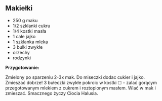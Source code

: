 ## Makiełki ##

-  250 g maku
-  1/2 szklanki cukru
-  1/4 kostki masła
-  1 całe jajko
-  1 szklanka mleka
-  3 bułki zwykłe
-  orzechy
-  rodzynki

**Przygotowanie:**

Zmielony po sparzeniu 2-3x mak. Do miseczki dodac cukier i jajko. Zmieszać dobrze! 3 bułeczki zwykłe pokroic w kostki ☐ - zalać gorącym przegotowanym mlekiem z cukrem i roztopionym masłem. Wlać w mak i zmieszać. Smacznego życzy Ciocia Halusia.

<div style="page-break-after: always;"></div>

